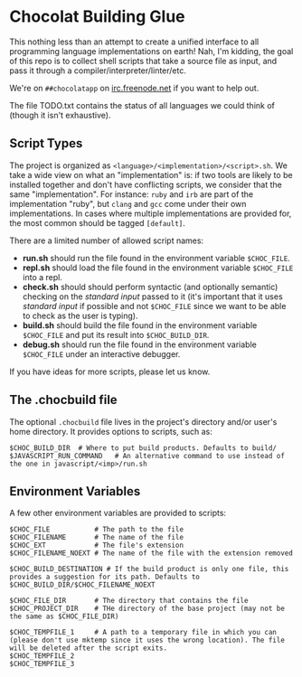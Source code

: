 # Chocolat Building Glue

This nothing less than an attempt to create a unified interface to all programming language implementations on earth! Nah, I'm kidding, the goal of this repo is to collect shell scripts that take a source file as input, and pass it through a compiler/interpreter/linter/etc.

We're on `##chocolatapp` on [irc.freenode.net](http://webchat.freenode.net/?channels=%23%23chocolatapp) if you want to help out.

The file TODO.txt contains the status of all languages we could think of (though it isn't exhaustive).

## Script Types

The project is organized as `<language>/<implementation>/<script>.sh`. We take a wide view on what an "implementation" is: if two tools are likely to be installed together and don't have conflicting scripts, we consider that the same "implementation". For instance: `ruby` and `irb` are part of the implementation "ruby", but `clang` and `gcc` come under their own implementations. In cases where multiple implementations are provided for, the most common should be tagged `[default]`.

There are a limited number of allowed script names:

* **run.sh** should run the file found in the environment variable `$CHOC_FILE`.
* **repl.sh** should load the file found in the environment variable `$CHOC_FILE` into a repl.
* **check.sh** should should perform syntactic (and optionally semantic) checking on the *standard input* passed to it (it's important that it uses *standard input* if possible and not `$CHOC_FILE` since we want to be able to check as the user is typing).
* **build.sh** should build the file found in the environment variable `$CHOC_FILE` and put its result into `$CHOC_BUILD_DIR`.
* **debug.sh** should run the file found in the environment variable `$CHOC_FILE` under an interactive debugger.

If you have ideas for more scripts, please let us know.

## The .chocbuild file

The optional `.chocbuild` file lives in the project's directory and/or user's home directory. It provides options to scripts, such as:

    $CHOC_BUILD_DIR  # Where to put build products. Defaults to build/
    $JAVASCRIPT_RUN_COMMAND   # An alternative command to use instead of the one in javascript/<imp>/run.sh

## Environment Variables

A few other environment variables are provided to scripts:

    $CHOC_FILE           # The path to the file
    $CHOC_FILENAME       # The name of the file
    $CHOC_EXT            # The file's extension
    $CHOC_FILENAME_NOEXT # The name of the file with the extension removed
    
    $CHOC_BUILD_DESTINATION # If the build product is only one file, this provides a suggestion for its path. Defaults to $CHOC_BUILD_DIR/$CHOC_FILENAME_NOEXT
    
    $CHOC_FILE_DIR       # The directory that contains the file
    $CHOC_PROJECT_DIR    # THe directory of the base project (may not be the same as $CHOC_FILE_DIR)
    
    $CHOC_TEMPFILE_1     # A path to a temporary file in which you can (please don't use mktemp since it uses the wrong location). The file will be deleted after the script exits.
    $CHOC_TEMPFILE_2
    $CHOC_TEMPFILE_3
